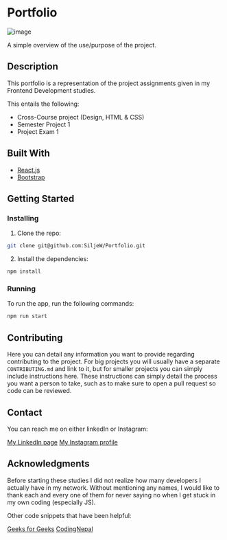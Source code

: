 # Portfolio

![image](https://user-images.githubusercontent.com/52622303/164316813-4b12d99f-aeb7-4069-85cf-e72b3a50ac99.png)

A simple overview of the use/purpose of the project.

## Description

This portfolio is a representation of the project assignments given in my Frontend Development studies.

This entails the following:

- Cross-Course project (Design, HTML & CSS)
- Semester Project 1
- Project Exam 1

## Built With


- [React.js](https://reactjs.org/)
- [Bootstrap](https://getbootstrap.com)

## Getting Started

### Installing

1. Clone the repo:

```bash
git clone git@github.com:SiljeW/Portfolio.git
```

2. Install the dependencies:

```
npm install
```

### Running

To run the app, run the following commands:

```bash
npm run start
```

## Contributing

Here you can detail any information you want to provide regarding contributing to the project. For big projects you will usually have a separate `CONTRIBUTING.md` and link to it, but for smaller projects you can simply include instructions here. These instructions can simply detail the process you want a person to take, such as to make sure to open a pull request so code can be reviewed.

## Contact

You can reach me on either linkedIn or Instagram:

[My LinkedIn page](https://www.linkedin.com/in/silje-walmann-913998162)
[My Instagram profile](https://www.instagram.com/swalmann/)



## Acknowledgments

Before starting these studies I did not realize how many developers I actually have in my network. Without mentioning any names, I would like to thank each and every one of them for never saying no when I get stuck in my own coding (especially JS).

Other code snippets that have been helpful:

[Geeks for Geeks](https://www.geeksforgeeks.org/)
[CodingNepal](https://www.codingnepalweb.com/)

